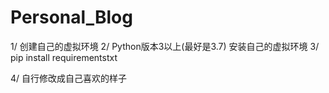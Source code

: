 # Personal_Blog
1/ 创建自己的虚拟环境
2/ Python版本3以上(最好是3.7)
  安装自己的虚拟环境
3/ pip install requirementstxt

4/ 自行修改成自己喜欢的样子

